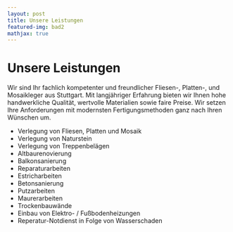 ```yaml
---
layout: post
title: Unsere Leistungen
featured-img: bad2
mathjax: true
---
```


# Unsere Leistungen

Wir sind Ihr fachlich kompetenter und freundlicher Fliesen-, Platten-, und Mosaikleger aus Stuttgart. Mit langjähriger Erfahrung bieten wir Ihnen hohe handwerkliche Qualität, wertvolle Materialien sowie faire Preise. Wir setzen Ihre Anforderungen mit modernsten Fertigungsmethoden ganz nach Ihren Wünschen um.

 
+ Verlegung von Fliesen, Platten und Mosaik
+ Verlegung von Naturstein
+ Verlegung von Treppenbelägen
+ Altbaurenovierung
+ Balkonsanierung
+ Reparaturarbeiten
+ Estricharbeiten
+ Betonsanierung
+ Putzarbeiten
+ Maurerarbeiten
+ Trockenbauwände
+ Einbau von Elektro- / Fußbodenheizungen
+ Reperatur-Notdienst in Folge von Wasserschaden